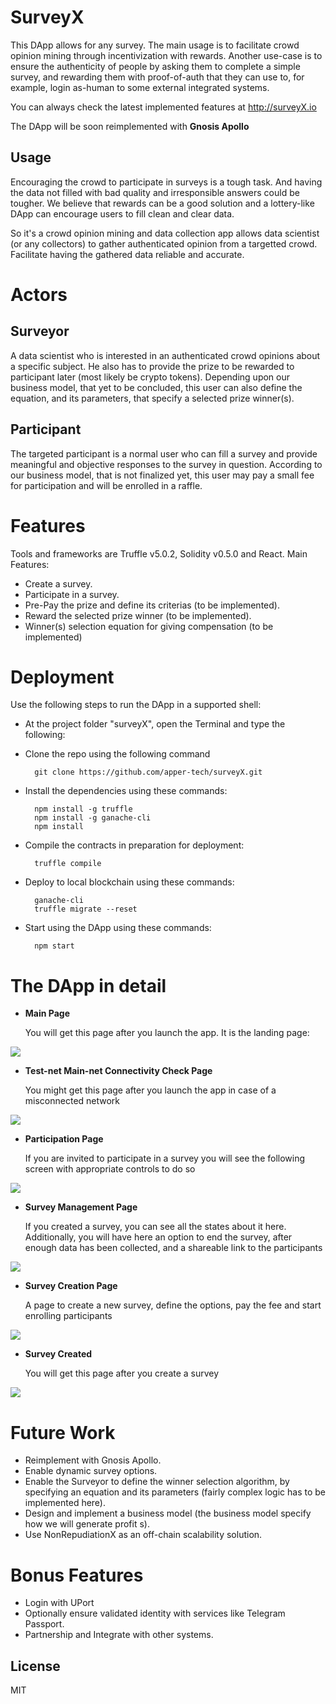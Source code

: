 # SurveyX

This DApp allows for any survey. The main usage is to facilitate crowd opinion mining through incentivization with rewards. Another use-case is to ensure the authenticity of people by asking them to complete a simple survey, and rewarding them with proof-of-auth that they can use to, for example, login as-human to some external integrated systems.

You can always check the latest implemented features at http://surveyX.io 

The DApp will be soon reimplemented with **Gnosis Apollo**

## Usage
Encouraging the crowd to participate in surveys is a tough task. And having the data not filled with bad quality and irresponsible answers could be tougher. We believe that rewards can be a good solution and a lottery-like DApp can encourage users to fill clean and clear data.

So it's a crowd opinion mining and data collection app allows data scientist (or any collectors) to gather authenticated opinion from a targetted crowd. Facilitate having the gathered data reliable and accurate.

# Actors
## Surveyor
A data scientist who is interested in an authenticated crowd opinions about a specific subject. He also has to provide the prize to be rewarded to participant later (most likely be crypto tokens). 
Depending upon our business model, that yet to be concluded, this user can also define the equation, and its parameters, that specify a selected prize winner(s).

## Participant 
The targeted participant is a normal user who can fill a survey and provide meaningful and objective responses to the survey in question. 
According to our business model, that is not finalized yet, this user may pay a small fee for participation and will be enrolled in a raffle.


# Features
Tools and frameworks are Truffle v5.0.2, Solidity v0.5.0 and React.
Main Features:
- Create a survey.
- Participate in a survey.
- Pre-Pay the prize and define its criterias (to be implemented).
- Reward the selected prize winner (to be implemented).
- Winner(s) selection equation for giving compensation (to be implemented)

# Deployment

Use the following steps to run the DApp in a supported shell:
- At the project folder "surveyX", open the Terminal and type the following:
- Clone the repo using the following command

		git clone https://github.com/apper-tech/surveyX.git
- Install the dependencies using these commands:

		npm install -g truffle
        npm install -g ganache-cli
        npm install
- Compile the contracts in preparation for deployment:

        truffle compile
- Deploy to local blockchain using these commands:
		
        ganache-cli
        truffle migrate --reset
- Start using the DApp using these commands:

		npm start

# The DApp in detail
- **Main Page**
    
    You will get this page after you launch the app. It is the landing page:
 
<img src="https://drive.google.com/uc?id=1fHrGnALzv6BmHPC85VkW9ttDaxrEZeck">

 - **Test-net Main-net Connectivity Check Page**
    
    You might get this page after you launch the app in case of a misconnected network
 
<img src="https://drive.google.com/uc?id=1ID3fAkCsXAd2vMWPO47LnzXcyHZiQBSy">

- **Participation Page**
    
    If you are invited to participate in a survey you will see the following screen with appropriate controls to do so  
 
<img src="https://drive.google.com/uc?id=1Zy3bVC7vc1Xh_vHoXHVuRpOUeHEdtM_g">

- **Survey Management Page**
    
    If you created a survey, you can see all the states about it here. Additionally, you will have here an option to end the survey, after enough data has been collected, and a shareable link to the participants
  
 
<img src="https://drive.google.com/uc?id=1iSTgiJEkiITfuxsRaMEMUxnpcHyUgvp1">

- **Survey Creation Page**
    
    A page to create a new survey, define the options, pay the fee and start enrolling participants
  
 
<img src="https://drive.google.com/uc?id=1VHkxBexFbs3CfBqUTZTAgNaZLxafi_mj">

 - **Survey Created**
   
    You will get this page after you create a survey
 
<img src="https://drive.google.com/uc?id=1BwUuMZwwDlu7Dpt7XrrftaQQ_EEVuDYz">

# Future Work
- Reimplement with Gnosis Apollo.
- Enable dynamic survey options.
- Enable the Surveyor to define the winner selection algorithm, by specifying an equation and its parameters (fairly complex logic has to be implemented here).
- Design and implement a business model (the business model specify how we will generate profit
s).
- Use NonRepudiationX as an off-chain scalability solution.
# Bonus Features
- Login with UPort
- Optionally ensure validated identity with services like Telegram Passport.
- Partnership and Integrate with other systems.

## License
MIT 
